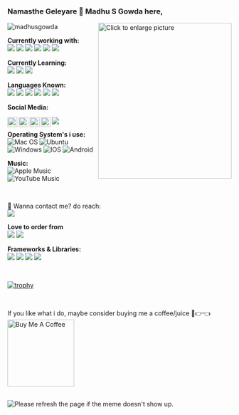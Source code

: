 ### Namasthe Geleyare 👋 Madhu S Gowda here,
<img src="https://drive.google.com/uc?export=view&id=1v25-YSN30Woe8AYSTIKSd62-zSmqgv94" align="right" style="width: 300px; max-width: 100%; height: 350px" title="Click to enlarge picture" />

<p align="Left"> <img src="https://github-readme-stats.vercel.app/api?username=madhugowdas&show_icons=true&theme=gotham" alt="madhusgowda" /></p>

**Currently working with:**
</br>
<a href="https://github.com/" title="GitHub"><img src="https://img.shields.io/badge/GitHub-100000?style=for-the-badge&logo=github&logoColor=white" /></a>
<a href="https://gitlab.com/" title="GitLab"><img src="https://github.com/hussainweb/hussainweb/blob/main/icons/gitlab.png" /></a>
<a href="https://code.visualstudio.com/" title="Visual Studio Code"><img src="https://github.com/hussainweb/hussainweb/blob/main/icons/vscode.png" /></a>
<a href="https://brave.com/" title="Brave Browser"><img src="https://img.shields.io/badge/Brave-FB542B?style=for-the-badge&logo=Brave&logoColor=white"/></a>
<a href="https://devcenter.heroku.com/" title="Heroku"/><img src="https://img.shields.io/badge/Heroku-430098?style=for-the-badge&logo=heroku&logoColor=white"/></a>
<a href="https://ethereum.org/en/developers/" title="Ethereum"><img src="https://img.shields.io/badge/Ethereum-3C3C3D?style=for-the-badge&logo=Ethereum&logoColor=white"/></a>

**Currently Learning:**
</br>
<a href="https://golang.org/" title="Golang"><img src="https://github.com/hussainweb/hussainweb/blob/main/icons/golang.png" /></a>
<a href="https://ethereum.org/en/developers/" title="Ethereum"><img src="https://img.shields.io/badge/Ethereum-3C3C3D?style=for-the-badge&logo=Ethereum&logoColor=white"/></a>
<a href="https://docs.soliditylang.org/en/latest/" title="Solidity"><img src="https://img.shields.io/badge/Solidity-e6e6e6?style=for-the-badge&logo=solidity&logoColor=black"/></a>

**Languages Known:**
</br>
<a href="https://devdocs.io/c/" title="C"/><img src="https://img.shields.io/badge/C-00599C?style=for-the-badge&logo=c&logoColor=white"/></a>
<a href="https://golang.org/" title="Golang"><img src="https://github.com/hussainweb/hussainweb/blob/main/icons/golang.png" /></a>
<a href="https://www.ruby-lang.org/en/documentation/" title="Ruby"><img src="https://img.shields.io/badge/Ruby-CC342D?style=for-the-badge&logo=ruby&logoColor=white"/></a>
<a href="https://devdocs.io/html/" title="HTML"><img src="https://img.shields.io/badge/HTML5-E34F26?style=for-the-badge&logo=html5&logoColor=white"/></a>
<a href="https://devdocs.io/css/" title="CSS"><img src="https://img.shields.io/badge/CSS3-1572B6?style=for-the-badge&logo=css3&logoColor=white"/></a>
<a href="https://docs.soliditylang.org/en/latest/" title="Solidity"><img src="https://img.shields.io/badge/Solidity-e6e6e6?style=for-the-badge&logo=solidity&logoColor=black"/></a>

**Social Media:**

<a href="https://www.instagram.com/madhu_suresh_gowda/">
  <img align="left" alt="Madhu's Instagram" width="22px" src="https://raw.githubusercontent.com/hussainweb/hussainweb/main/icons/instagram.png" />
</a>

<a href="https://twitter.com/thenameismadhus">
  <img align="left" alt="Madhu S Gowda | Twitter" width="22px" src="https://raw.githubusercontent.com/peterthehan/peterthehan/master/assets/twitter.svg" />
</a>

<a href="https://www.linkedin.com/in/madhu-s-1605/">
  <img align="left" alt="Madhu S Gowda's LinkedIN" width="22px" src="https://raw.githubusercontent.com/peterthehan/peterthehan/master/assets/linkedin.svg" />
</a>

<a href="https://www.youtube.com/c/MadhusGowda57">
  <img align="left" alt="Madhu S Gowda | Youtube" width="22px" src="https://github.com/hussainweb/hussainweb/blob/main/icons/youtube.png" />
</a>

![](https://visitor-badge.glitch.me/badge?page_id=madhusgowda)
</br>

**Operating System's i use:**
</br>
![Mac OS](https://img.shields.io/badge/mac%20os-000000?style=for-the-badge&logo=macos&logoColor=F0F0F0)
![Ubuntu](https://img.shields.io/badge/Ubuntu-E95420?style=for-the-badge&logo=ubuntu&logoColor=white)
![Windows](https://img.shields.io/badge/Windows-0078D6?style=for-the-badge&logo=windows&logoColor=white)
![IOS](https://img.shields.io/badge/iOS-000000?style=for-the-badge&logo=ios&logoColor=white)
![Android](https://img.shields.io/badge/Android-3DDC84?style=for-the-badge&logo=android&logoColor=white)


**Music:**
</br>
![Apple Music](https://img.shields.io/badge/Apple_Music-9933CC?style=for-the-badge&logo=apple-music&logoColor=white)
![YouTube Music](https://img.shields.io/badge/YouTube_Music-FF0000?style=for-the-badge&logo=youtube-music&logoColor=white)

</br>

💼 Wanna contact me? do reach:
</br>
<a href="mailto:madhusgowda56@gmail.com"><img src="https://img.shields.io/badge/gmail-%23DD0031.svg?&style=for-the-badge&logo=gmail&logoColor=white"/></a>
</br>

**Love to order from** 
</br>
<img src="https://img.shields.io/badge/Zomato-E23744?style=for-the-badge&logo=zomato&logoColor=white"/>
<img src="https://img.shields.io/badge/Swiggy-FC8019?style=for-the-badge&logo=Swiggy&logoColor=white"/>

**Frameworks & Libraries:**</br>
<img src="https://img.shields.io/badge/Apache-D22128?style=for-the-badge&logo=Apache&logoColor=white">
<img src="https://img.shields.io/badge/conda-342B029.svg?&style=for-the-badge&logo=anaconda&logoColor=white"/>
<img src="https://img.shields.io/badge/firebase-ffca28?style=for-the-badge&logo=firebase&logoColor=black"/>
<img src="https://img.shields.io/badge/Ruby_on_Rails-CC0000?style=for-the-badge&logo=ruby-on-rails&logoColor=whit"/>

</br>

[![trophy](https://github-profile-trophy.vercel.app/?username=MadhuS-1605)](https://github.com/ryo-ma/github-profile-trophy)

</br>

If you like what i do, maybe consider buying me a coffee/juice 🥺👉👈 </br> <a href="https://www.buymeacoffee.com/madhusgowda" target="_blank"> <img src="https://cdn.buymeacoffee.com/buttons/v2/default-red.png" alt="Buy Me A Coffee" width="150"></a>

</br>
<img src='https://random-memer.herokuapp.com/' title="Meme" alt="Please refresh the page if the meme doesn't show up.">
